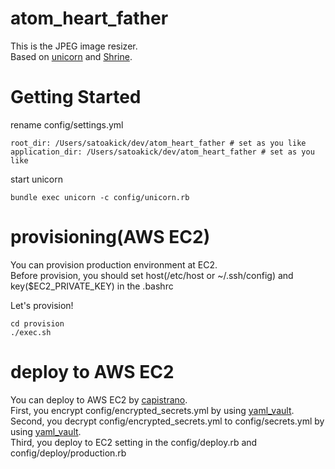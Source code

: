 # atom_heart_father
This is the JPEG image resizer.  
Based on [unicorn](https://bogomips.org/unicorn/) and [Shrine](http://shrinerb.com/).

# Getting Started

rename config/settings.yml
```
root_dir: /Users/satoakick/dev/atom_heart_father # set as you like
application_dir: /Users/satoakick/dev/atom_heart_father # set as you like
```

start unicorn
```
bundle exec unicorn -c config/unicorn.rb
```

# provisioning(AWS EC2)
You can provision production environment at EC2.  
Before provision, you should set host(/etc/host or ~/.ssh/config) and key($EC2_PRIVATE_KEY) in the .bashrc  

Let's provision!
```
cd provision
./exec.sh
```

# deploy to AWS EC2
You can deploy to AWS EC2 by [capistrano](http://capistranorb.com/).  
First, you encrypt config/encrypted_secrets.yml by using [yaml_vault](https://github.com/joker1007/yaml_vault).  
Second, you decrypt config/encrypted_secrets.yml to config/secrets.yml by using [yaml_vault](https://github.com/joker1007/yaml_vault).  
Third, you deploy to EC2 setting in the config/deploy.rb and config/deploy/production.rb

